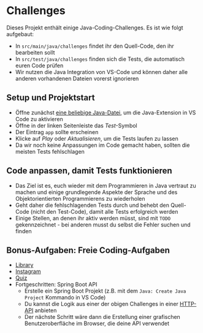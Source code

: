 # Challenges

Dieses Projekt enthält einige Java-Coding-Challenges. Es ist wie folgt aufgebaut:

- In `src/main/java/challenges` findet ihr den Quell-Code, den ihr bearbeiten sollt
- In `src/test/java/challenges` finden sich die Tests, die automatisch euren Code prüfen
- Wir nutzen die Java Integration von VS-Code und können daher alle anderen vorhandenen Dateien vorerst ignorieren

## Setup und Projektstart

- Öffne zunächst [eine beliebige Java-Datei](./app/src/main/java/challenges/App.java), um die Java-Extension in VS Code zu aktivieren
- Öffne in der linken Seitenleiste das _Test_-Symbol
- Der Eintrag `app` sollte erscheinen
- Klicke auf _Play_ oder _Aktualisieren_, um die Tests laufen zu lassen
- Da wir noch keine Anpassungen im Code gemacht haben, sollten die meisten Tests fehlschlagen

## Code anpassen, damit Tests funktionieren

- Das Ziel ist es, euch wieder mit dem Programmieren in Java vertraut zu machen und einige grundlegende Aspekte der Sprache und des Objektorientierten Programmierens zu wiederholen
- Geht daher die fehlschlagenden Tests durch und behebt den Quell-Code (nicht den Test-Code), damit alle Tests erfolgreich werden
- Einige Stellen, an denen ihr aktiv werden müsst, sind mit `TODO` gekennzeichnet - bei anderen musst du selbst die Fehler suchen und finden

## Bonus-Aufgaben: Freie Coding-Aufgaben

- [Library](./app/src/main/java/challenges/Library/Library.java)
- [Instagram](./app/src/main/java/challenges/Instagram/Instagram.java)
- [Quiz](./app/src/main/java/challenges/Quiz/Quiz.java)
- Fortgeschritten: Spring Boot API
  - Erstelle ein Spring Boot Projekt (z.B. mit dem `Java: Create Java Project` Kommando in VS Code)
  - Du kannst die Logik aus einer der obigen Challenges in einer [HTTP-API](https://spring.io/guides/gs/rest-service) anbieten
  - Der nächste Schritt wäre dann die Erstellung einer grafischen Benutzeroberfläche im Browser, die deine API verwendet
